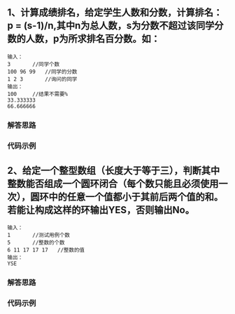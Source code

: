 ## 1、计算成绩排名，给定学生人数和分数，计算排名：p = (s-1)/n,其中n为总人数，s为分数不超过该同学分数的人数，p为所求排名百分数。如：

```
输入：
3		//同学个数
100 96 99	//同学的分数
1 2 3		//询问的同学
输出：
100		//结果不需要%
33.333333
66.666666
```

### 解答思路

### 代码示例


## 2、给定一个整型数组（长度大于等于三），判断其中整数能否组成一个圆环闭合（每个数只能且必须使用一次），圆环中的任意一个值都小于其前后两个值的和。若能让构成这样的环输出YES，否则输出No。


```
输入：
1		//测试用例个数
5		//整数的个数
6 11 17 17 17	//整数的值		
输出：
YSE
```

### 解答思路

### 代码示例